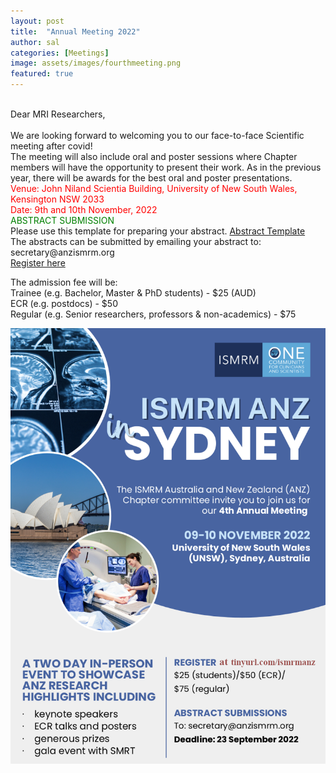 ```yaml
---
layout: post
title:  "Annual Meeting 2022"
author: sal
categories: [Meetings]
image: assets/images/fourthmeeting.png
featured: true
---  
```

<br>
Dear MRI Researchers,
<br>
<br>
We are looking forward to welcoming you to our face-to-face Scientific meeting after covid!

<br>
The meeting will also include oral and poster sessions where Chapter members will have the opportunity to present their work. 
As in the previous year, there will be awards for the best oral and poster presentations.
<br>
<html> <font color = "Red"> Venue: John Niland Scientia Building, University of New South Wales, Kensington NSW 2033 </font></html>
<br>
<html> <font color = "Red"> Date: 9th and 10th November, 2022 </font></html>


<html>
<br>
<html> <font color = "Green"> ABSTRACT SUBMISSION </font></html>
<br>
Please use this template for preparing your abstract.  <a href="/assets/images/Abstract_Template_2022.docx"> Abstract Template</a>
<br>  
The abstracts can be submitted by emailing your abstract to: secretary@anzismrm.org

<br>
<html> <font color = "Green"> <a href="https://www.eventbrite.com.au/e/ismrm-anz-annual-meeting-2022-in-person-event-tickets-407816659607"> Register here</a> </font></html>
<br>

 
The admission fee will be:
<br>
Trainee (e.g. Bachelor, Master & PhD students) - $25 (AUD)
<br>
ECR (e.g. postdocs) - $50
<br>
Regular (e.g. Senior researchers, professors & non-academics) - $75

 
  
<img src="/assets/images/ismrmanz.png">

</html>

